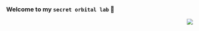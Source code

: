 ### Welcome to my `secret orbital lab` 🔭

<img align=right class="giphy-embed" src="https://giphy.com/embed/okkHsFGOZqkJGgOPGv"/>
<!--https://giphy.com/embed/okkHsFGOZqkJGgOPGv-->
<!--https://github.githubassets.com/images/mona-whisper.gif-->
